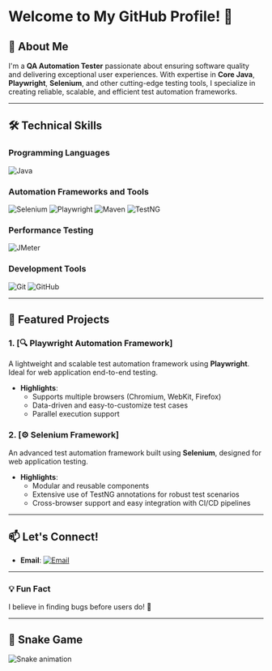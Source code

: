 # Welcome to My GitHub Profile! 👋

## 🚀 About Me
I'm a **QA Automation Tester** passionate about ensuring software quality and delivering exceptional user experiences. With expertise in **Core Java**, **Playwright**, **Selenium**, and other cutting-edge testing tools, I specialize in creating reliable, scalable, and efficient test automation frameworks.

---

## 🛠️ Technical Skills

### Programming Languages
![Java](https://img.shields.io/badge/Java-ED8B00?style=for-the-badge&logo=java&logoColor=white)

### Automation Frameworks and Tools
![Selenium](https://img.shields.io/badge/Selenium-43B02A?style=for-the-badge&logo=selenium&logoColor=white)
![Playwright](https://img.shields.io/badge/Playwright-2B2B2B?style=for-the-badge&logo=playwright&logoColor=white)
![Maven](https://img.shields.io/badge/Maven-C71A36?style=for-the-badge&logo=apache-maven&logoColor=white)
![TestNG](https://img.shields.io/badge/TestNG-FF5722?style=for-the-badge&logo=testng&logoColor=white)

### Performance Testing
![JMeter](https://img.shields.io/badge/JMeter-D22128?style=for-the-badge&logo=apache-jmeter&logoColor=white)

### Development Tools
![Git](https://img.shields.io/badge/Git-F05032?style=for-the-badge&logo=git&logoColor=white)
![GitHub](https://img.shields.io/badge/GitHub-181717?style=for-the-badge&logo=github&logoColor=white)

---

## 📂 Featured Projects

### 1. [🔍 Playwright Automation Framework]
A lightweight and scalable test automation framework using **Playwright**. Ideal for web application end-to-end testing.

- **Highlights**: 
  - Supports multiple browsers (Chromium, WebKit, Firefox)
  - Data-driven and easy-to-customize test cases
  - Parallel execution support

### 2. [⚙️ Selenium Framework]
An advanced test automation framework built using **Selenium**, designed for web application testing.

- **Highlights**: 
  - Modular and reusable components
  - Extensive use of TestNG annotations for robust test scenarios
  - Cross-browser support and easy integration with CI/CD pipelines

---

## 📫 Let's Connect!
- **Email**: [![Email](https://img.shields.io/badge/Email-D14836?style=for-the-badge&logo=gmail&logoColor=white)](mailto:pranjalsingh94504@gmail.com)

---

### 💡 Fun Fact
I believe in finding bugs before users do! 🐞

---

## 🐍 Snake Game

![Snake animation](https://github.com/your-username/your-username/blob/output/github-contribution-grid-snake.svg)
